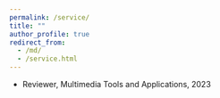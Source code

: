```yaml
---
permalink: /service/
title: ""
author_profile: true
redirect_from: 
  - /md/
  - /service.html
---
```


* Reviewer, Multimedia Tools and Applications, 2023
